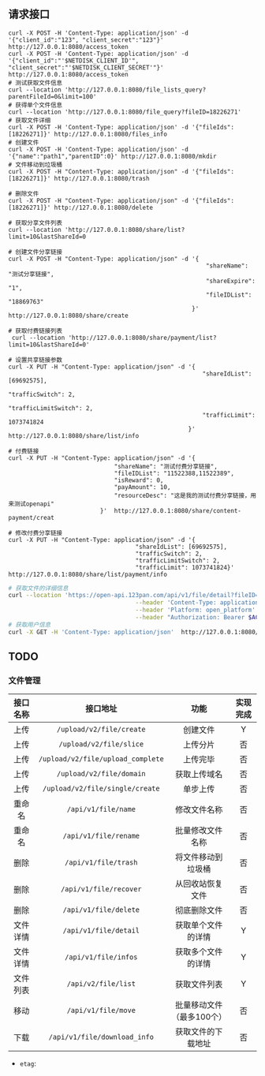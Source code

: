 #

## 请求接口

```fish
curl -X POST -H 'Content-Type: application/json' -d '{"client_id":"123", "client_secret":"123"}' http://127.0.0.1:8080/access_token
curl -X POST -H 'Content-Type: application/json' -d '{"client_id":"'$NETDISK_CLIENT_ID'", "client_secret":"'$NETDISK_CLIENT_SECRET'"}' http://127.0.0.1:8080/access_token
# 测试获取文件信息
curl --location 'http://127.0.0.1:8080/file_lists_query?parentFileId=0&limit=100'
# 获得单个文件信息
curl --location 'http://127.0.0.1:8080/file_query?fileID=18226271'
# 获取文件详细
curl -X POST -H 'Content-Type: application/json' -d '{"fileIds":[18226271]}' http://127.0.0.1:8080/files_info
# 创建文件
curl -X POST -H 'Content-Type: application/json' -d '{"name":"path1","parentID":0}' http://127.0.0.1:8080/mkdir
# 文件移动到垃圾桶
curl -X POST -H "Content-Type: application/json" -d '{"fileIds": [18226271]}' http://127.0.0.1:8080/trash

# 删除文件
curl -X POST -H "Content-Type: application/json" -d '{"fileIds": [18226271]}' http://127.0.0.1:8080/delete

# 获取分享文件列表
curl --location 'http://127.0.0.1:8080/share/list?limit=10&lastShareId=0

# 创建文件分享链接
curl -X POST -H "Content-Type: application/json" -d '{
                                                        "shareName": "测试分享链接",
                                                        "shareExpire": "1",
                                                        "fileIDList": "18869763"
                                                    }'  http://127.0.0.1:8080/share/create

# 获取付费链接列表
 curl --location 'http://127.0.0.1:8080/share/payment/list?limit=10&lastShareId=0'

# 设置共享链接参数
curl -X PUT -H "Content-Type: application/json" -d '{
                                                       "shareIdList": [69692575],
                                                       "trafficSwitch": 2,
                                                       "trafficLimitSwitch": 2,
                                                       "trafficLimit": 1073741824
                                                   }'  http://127.0.0.1:8080/share/list/info

# 付费链接
curl -X PUT -H "Content-Type: application/json" -d '{
                              "shareName": "测试付费分享链接",
                              "fileIDList": "11522388,11522389",
                              "isReward": 0,
                              "payAmount": 10,
                              "resourceDesc": "这是我的测试付费分享链接，用来测试openapi"
                          }'  http://127.0.0.1:8080/share/content-payment/creat

# 修改付费分享链接
curl -X PUT -H "Content-Type: application/json" -d '{
                                    "shareIdList": [69692575],
                                    "trafficSwitch": 2,
                                    "trafficLimitSwitch": 2,
                                    "trafficLimit": 1073741824}'  http://127.0.0.1:8080/share/list/payment/info
```

```bash
# 获取文件的详细信息
curl --location 'https://open-api.123pan.com/api/v1/file/detail?fileID=18226271' \
                                    --header 'Content-Type: application/json' \
                                    --header 'Platform: open_platform' \
                                    --header "Authorization: Bearer $ACCESS_TOKEN"
# 获取用户信息
curl -X GET -H 'Content-Type: application/json'  http://127.0.0.1:8080/user_info


```

## TODO

### 文件管理

|接口名称|接口地址|功能|实现完成|
|:---:|:-----:|:-----:|:-----:|
|上传|`/upload/v2/file/create`|创建文件|Y|
|上传|`/upload/v2/file/slice`|上传分片|否|
|上传|`/upload/v2/file/upload_complete`|上传完毕|否|
|上传|`/upload/v2/file/domain`|获取上传域名|否|
|上传|`/upload/v2/file/single/create`|单步上传|否|
|重命名|`/api/v1/file/name`|修改文件名称|否|
|重命名|`/api/v1/file/rename`|批量修改文件名称|否|
|删除|`/api/v1/file/trash`|将文件移动到垃圾桶|否|
|删除|`/api/v1/file/recover`|从回收站恢复文件|否|
|删除|`/api/v1/file/delete`|彻底删除文件|否|
|文件详情|`/api/v1/file/detail`|获取单个文件的详情|Y|
|文件详情|`/api/v1/file/infos`|获取多个文件的详情|Y|
|文件列表|`/api/v2/file/list`|获取文件列表|Y|
|移动|`/api/v1/file/move`|批量移动文件（最多100个）|否|
|下载|`/api/v1/file/download_info`|获取文件的下载地址|否|

- `etag`:
<!-- ||||| -->

